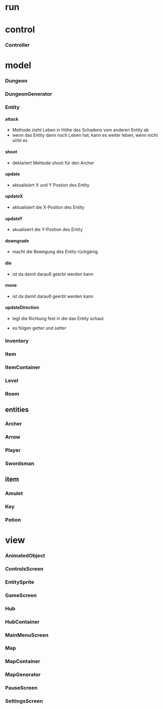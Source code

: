 # run  
# control  
### Controller  
# model  
### Dungeon  
### DungeonGenerator  
### Entity
#### attack  
+ Methode zieht Leben in Höhe des Schadens vom anderen Entity ab  
+ wenn das Entity dann noch Leben hat, kann es weiter leben, wenn nicht sirbt es  
#### shoot  
+ deklariert Mehtode shoot für den Archer  
#### update  
+ aktualisiert X und Y Postion des Entity     
#### updateX  
+ aktualisiert die X-Postion des Entity
#### updateY  
+ akualisiert die Y-Postion des Entity  
#### downgrade  
+ macht die Bewegung des Entity rückgänig   
#### die  
+ ist da damit darauß geerbt werden kann  
#### move  
+ ist da damit darauß geerbt werden kann  
#### updateDirection  
+ legt die Richtung fest in die das Entity schaut  

+ es folgen getter und setter  
### Inventory  
### Item  
### ItemContainer  
### Level  
### Room  
## entities  
### Archer  
### Arrow  
### Player  
### Swordsman  
## item  
### Amulet  
### Key  
### Potion  
# view  
### AnimatedObject  
### ControlsScreen  
### EntitySprite  
### GameScreen  
### Hub  
### HubContainer  
### MainMenuScreen  
### Map  
### MapContainer  
### MapGenerator  
### PauseScreen  
### SettingsScreen  

